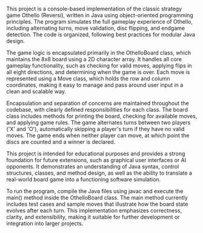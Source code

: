 This project is a console-based implementation of the classic strategy game Othello (Reversi), written in Java using object-oriented programming principles. The program simulates the full gameplay experience of Othello, including alternating turns, move validation, disc flipping, and endgame detection. The code is organized, following best practices for modular Java design.

The game logic is encapsulated primarily in the OthelloBoard class, which maintains the 8x8 board using a 2D character array. It handles all core gameplay functionality, such as checking for valid moves, applying flips in all eight directions, and determining when the game is over. Each move is represented using a Move class, which holds the row and column coordinates, making it easy to manage and pass around user input in a clean and scalable way.

Encapsulation and separation of concerns are maintained throughout the codebase, with clearly defined responsibilities for each class. The board class includes methods for printing the board, checking for available moves, and applying game rules. The game alternates turns between two players ('X' and 'O'), automatically skipping a player's turn if they have no valid moves. The game ends when neither player can move, at which point the discs are counted and a winner is declared.

This project is intended for educational purposes and provides a strong foundation for future extensions, such as graphical user interfaces or AI opponents. It demonstrates an understanding of Java syntax, control structures, classes, and method design, as well as the ability to translate a real-world board game into a functioning software simulation.

To run the program, compile the Java files using javac and execute the main() method inside the OthelloBoard class. The main method currently includes test cases and sample moves that illustrate how the board state evolves after each turn. This implementation emphasizes correctness, clarity, and extensibility, making it suitable for further development or integration into larger projects.
